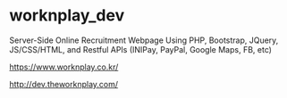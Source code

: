# worknplay_dev
Server-Side Online Recruitment Webpage Using PHP, Bootstrap, JQuery, JS/CSS/HTML, and Restful APIs (INIPay, PayPal, Google Maps, FB, etc)


https://www.worknplay.co.kr/

http://dev.theworknplay.com/
